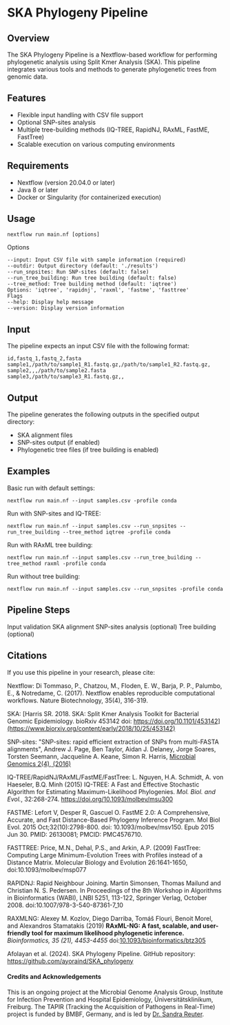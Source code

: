 # SKA Phylogeny Pipeline

## Overview

The SKA Phylogeny Pipeline is a Nextflow-based workflow for performing phylogenetic analysis using Split Kmer Analysis (SKA). This pipeline integrates various tools and methods to generate phylogenetic trees from genomic data.

## Features

- Flexible input handling with CSV file support
- Optional SNP-sites analysis
- Multiple tree-building methods (IQ-TREE, RapidNJ, RAxML, FastME, FastTree)
- Scalable execution on various computing environments

## Requirements

- Nextflow (version 20.04.0 or later)
- Java 8 or later
- Docker or Singularity (for containerized execution)

## Usage

`nextflow run main.nf [options]`

Options
```
--input: Input CSV file with sample information (required)
--outdir: Output directory (default: './results')
--run_snpsites: Run SNP-sites (default: false)
--run_tree_building: Run tree building (default: false)
--tree_method: Tree building method (default: 'iqtree')
Options: 'iqtree', 'rapidnj', 'raxml', 'fastme', 'fasttree'
Flags
--help: Display help message
--version: Display version information
```

## Input
The pipeline expects an input CSV file with the following format:

```
id,fastq_1,fastq_2,fasta
sample1,/path/to/sample1_R1.fastq.gz,/path/to/sample1_R2.fastq.gz,
sample2,,,/path/to/sample2.fasta
sample3,/path/to/sample3_R1.fastq.gz,,
```

## Output
The pipeline generates the following outputs in the specified output directory:

* SKA alignment files
* SNP-sites output (if enabled)
* Phylogenetic tree files (if tree building is enabled)

## Examples
Basic run with default settings:

`nextflow run main.nf --input samples.csv -profile conda`

Run with SNP-sites and IQ-TREE:

`nextflow run main.nf --input samples.csv --run_snpsites --run_tree_building --tree_method iqtree -profile conda`

Run with RAxML tree building:

`nextflow run main.nf --input samples.csv --run_tree_building --tree_method raxml -profile conda`

Run without tree building:

`nextflow run main.nf --input samples.csv --run_snpsites -profile conda`

## Pipeline Steps
Input validation
SKA alignment
SNP-sites analysis (optional)
Tree building (optional)

## Citations
If you use this pipeline in your research, please cite:

Nextflow: Di Tommaso, P., Chatzou, M., Floden, E. W., Barja, P. P., Palumbo, E., & Notredame, C. (2017). Nextflow enables reproducible computational workflows. Nature Biotechnology, 35(4), 316-319.

SKA: [Harris SR. 2018. SKA: Split Kmer Analysis Toolkit for Bacterial Genomic Epidemiology. bioRxiv 453142 doi: https://doi.org/10.1101/453142](https://www.biorxiv.org/content/early/2018/10/25/453142)

SNP-sites: "SNP-sites: rapid efficient extraction of SNPs from multi-FASTA alignments", Andrew J. Page, Ben Taylor, Aidan J. Delaney, Jorge Soares, Torsten Seemann, Jacqueline A. Keane, Simon R. Harris, [Microbial Genomics 2(4), (2016)](http://mgen.microbiologyresearch.org/content/journal/mgen/10.1099/mgen.0.000056)

IQ-TREE/RapidNJ/RAxML/FastME/FastTree: L. Nguyen, H.A. Schmidt, A. von Haeseler, B.Q. Minh (2015)
  IQ-TREE: A Fast and Effective Stochastic Algorithm for Estimating Maximum-Likelihood Phylogenies.
  _Mol. Biol. and Evol._, 32:268-274. <https://doi.org/10.1093/molbev/msu300>

  FASTME: Lefort V, Desper R, Gascuel O. FastME 2.0: A Comprehensive, Accurate, and Fast Distance-Based Phylogeny Inference Program. Mol Biol Evol. 2015 Oct;32(10):2798-800. doi: 10.1093/molbev/msv150. Epub 2015 Jun 30. PMID: 26130081; PMCID: PMC4576710.

  FASTTREE: Price, M.N., Dehal, P.S., and Arkin, A.P. (2009) FastTree: Computing Large Minimum-Evolution Trees with Profiles instead of a Distance Matrix. Molecular Biology and Evolution 26:1641-1650, doi:10.1093/molbev/msp077

  RAPIDNJ: Rapid Neighbour Joining. Martin Simonsen, Thomas Mailund and Christian N. S. Pedersen. In Proceedings of the 8th Workshop in Algorithms in Bioinformatics (WABI), LNBI 5251, 113-122, Springer Verlag, October 2008. doi:10.1007/978-3-540-87361-7_10

  RAXMLNG: Alexey M. Kozlov, Diego Darriba, Tom&aacute;&scaron; Flouri, Benoit Morel, and Alexandros Stamatakis (2019)
**RAxML-NG: A fast, scalable, and user-friendly tool for maximum likelihood phylogenetic inference.** 
*Bioinformatics, 35 (21), 4453-4455* 
doi:[10.1093/bioinformatics/btz305](https://doi.org/10.1093/bioinformatics/btz305)

Afolayan et al. (2024). SKA Phylogeny Pipeline. GitHub repository: https://github.com/ayoraind/SKA_phylogeny

#### Credits and Acknowledgements
This is an ongoing project at the Microbial Genome Analysis Group, Institute for Infection Prevention and Hospital Epidemiology, Üniversitätsklinikum, Freiburg. The TAPIR (Tracking the Acquisition of Pathogens in Real-Time) project is funded by BMBF, Germany, and is led by [Dr. Sandra Reuter](https://www.uniklinik-freiburg.de/institute-for-infection-prevention-and-control/microbial-genome-analysis.html).